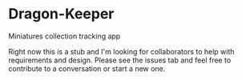 # Dragon-Keeper
Miniatures collection tracking app

Right now this is a stub and I'm looking for collaborators to help with requirements and design.  Please see the issues tab and feel free to contribute to a conversation or start a new one.
